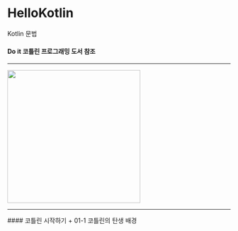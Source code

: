 # HelloKotlin
Kotlin 문법
#### Do it 코틀린 프로그래밍 도서 참조
****
<img src="https://user-images.githubusercontent.com/58936137/166410605-14c79dad-9653-4a0b-8811-ed647c4ce9fb.png" width="300" height="300">
<hr/>
#### 코틀린 시작하기
+ 01-1 코틀린의 탄생 배경
